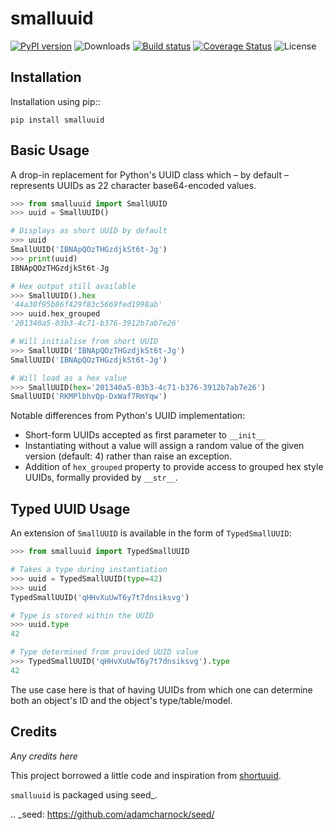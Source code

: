 smalluuid
===========================================================

[![PyPI version](https://img.shields.io/pypi/v/smalluuid.svg)](https://pypi.python.org/pypi/smalluuid/)
![Downloads](https://img.shields.io/pypi/dm/smalluuid.svg)
[![Build status](https://travis-ci.org/adamcharnock/smalluuid.svg?branch=master)](https://travis-ci.org/adamcharnock/smalluuid)
[![Coverage Status](https://coveralls.io/repos/adamcharnock/smalluuid/badge.svg)](https://coveralls.io/r/adamcharnock/smalluuid)
![License](https://img.shields.io/github/license/adamcharnock/smalluuid.svg)


Installation
------------

Installation using pip::

    pip install smalluuid

Basic Usage
-----------

A drop-in replacement for Python's UUID class which – by default – 
represents UUIDs as 22 character base64-encoded values. 

```python
>>> from smalluuid import SmallUUID
>>> uuid = SmallUUID()

# Displays as short UUID by default
>>> uuid
SmallUUID('IBNApQOzTHGzdjkSt6t-Jg')
>>> print(uuid)
IBNApQOzTHGzdjkSt6t-Jg

# Hex output still available
>>> SmallUUID().hex
'44a30f95b86f429f83c5669fed1998ab'
>>> uuid.hex_grouped
'201340a5-03b3-4c71-b376-3912b7ab7e26'

# Will initialise from short UUID
>>> SmallUUID('IBNApQOzTHGzdjkSt6t-Jg')
SmallUUID('IBNApQOzTHGzdjkSt6t-Jg')

# Will load as a hex value
>>> SmallUUID(hex='201340a5-03b3-4c71-b376-3912b7ab7e26')
SmallUUID('RKMPlbhvQp-DxWaf7RmYqw')
```

Notable differences from Python's UUID implementation:

* Short-form UUIDs accepted as first parameter to ``__init__``
* Instantiating without a value will assign a random value of the given version (default: 4) 
  rather than raise an exception.
* Addition of ``hex_grouped`` property to provide access to grouped hex style UUIDs, formally 
  provided by ``__str__``.


Typed UUID Usage
----------------

An extension of ``SmallUUID`` is available in the form of ``TypedSmallUUID``:

```python
>>> from smalluuid import TypedSmallUUID

# Takes a type during instantiation
>>> uuid = TypedSmallUUID(type=42)
>>> uuid
TypedSmallUUID('qHHvXuUwT6y7t7dnsiksvg')

# Type is stored within the UUID
>>> uuid.type
42

# Type determined from provided UUID value
>>> TypedSmallUUID('qHHvXuUwT6y7t7dnsiksvg').type
42
```

The use case here is that of having UUIDs from which one can determine 
both an object's ID and the object's type/table/model.

Credits
-------

*Any credits here*

This project borrowed a little code and inspiration from 
[shortuuid](https://github.com/stochastic-technologies/shortuuid).

``smalluuid`` is packaged using seed_.

.. _seed: https://github.com/adamcharnock/seed/

